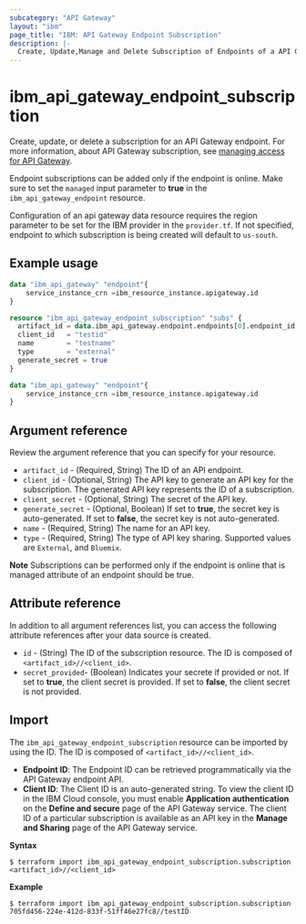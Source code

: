 ```yaml
---
subcategory: "API Gateway"
layout: "ibm"
page_title: "IBM: API Gateway Endpoint Subscription"
description: |-
  Create, Update,Manage and Delete Subscription of Endpoints of a API Gateway service instance.
---
```


# ibm_api_gateway_endpoint_subscription

Create, update, or delete a subscription for an API Gateway endpoint. For more information, about API Gateway subscription, see [managing access for API Gateway](https://cloud.ibm.com/docs/api-gateway?topic=api-gateway-iam).

Endpoint subscriptions can be added only if the endpoint is online. Make sure to set the `managed` input parameter to **true** in the `ibm_api_gateway_endpoint` resource.

Configuration of an api gateway data resource requires the region parameter to be set for the IBM provider in the `provider.tf`.  If not specified, endpoint to which subscription is being created will default to `us-south`. 

## Example usage
```terraform
data "ibm_api_gateway" "endpoint"{
    service_instance_crn =ibm_resource_instance.apigateway.id
}

resource "ibm_api_gateway_endpoint_subscription" "subs" {
  artifact_id = data.ibm_api_gateway.endpoint.endpoints[0].endpoint_id
  client_id   = "testid"
  name        = "testname"
  type        = "external"
  generate_secret = true
}

data "ibm_api_gateway" "endpoint"{
    service_instance_crn =ibm_resource_instance.apigateway.id
}
```

## Argument reference 
Review the argument reference that you can specify for your resource. 

- `artifact_id` - (Required, String) The ID of an API endpoint. 
- `client_id` - (Optional, String) The API key to generate an API key for the subscription. The generated API key represents the ID of a subscription.
- `client_secret` - (Optional, String) The secret of the API key.
- `generate_secret` - (Optional, Boolean) If set to **true**, the secret key is auto-generated. If set to **false**, the secret key is not auto-generated.
- `name` - (Required, String) The name for an API key.
- `type` - (Required, String) The type of API key sharing. Supported values are `External`, and `Bluemix`.

**Note**
Subscriptions can be performed only if the endpoint is online that is managed attribute of an endpoint should be true.

## Attribute reference
In addition to all argument references list, you can access the following attribute references after your data source is created. 

- `id` - (String) The ID of the subscription resource. The ID is composed of `<artifact_id>//<client_id>`.
- `secret_provided`- (Boolean) Indicates your secrete if provided or not. If set to **true**, the client secret is provided. If set to **false**, the client secret is not provided.


## Import
The `ibm_api_gateway_endpoint_subscription` resource can be imported by using the ID. The ID is composed of `<artifact_id>//<client_id>`.

- **Endpoint ID**: The Endpoint ID can be retrieved programmatically via the API Gateway endpoint API.
- **Client ID**: The Client ID is an auto-generated string. To view the client ID in the IBM Cloud console, you must enable **Application authentication** on the **Define and secure** page of the API Gateway service. The client ID of a particular subscription is available as an API key in the **Manage and Sharing** page of the API Gateway service.

**Syntax**

```
$ terraform import ibm_api_gateway_endpoint_subscription.subscription <artifact_id>//<client_id>
```

**Example**

```
$ terraform import ibm_api_gateway_endpoint_subscription.subscription 705fd456-224e-412d-833f-51ff46e27fc8//testID
```
